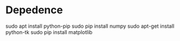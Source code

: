 # Depedence
sudo apt install python-pip
sudo pip install numpy
sudo apt-get install python-tk
sudo pip install matplotlib